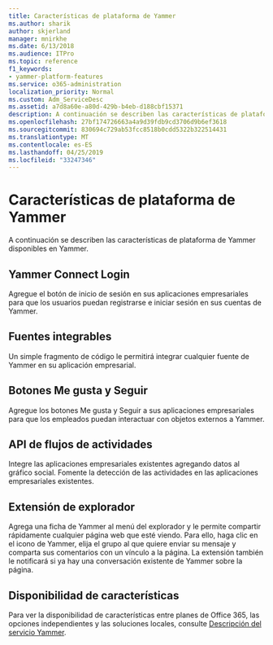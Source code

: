 ```yaml
---
title: Características de plataforma de Yammer
ms.author: sharik
author: skjerland
manager: mnirkhe
ms.date: 6/13/2018
ms.audience: ITPro
ms.topic: reference
f1_keywords:
- yammer-platform-features
ms.service: o365-administration
localization_priority: Normal
ms.custom: Adm_ServiceDesc
ms.assetid: a7d8a60e-a80d-429b-b4eb-d188cbf15371
description: A continuación se describen las características de plataforma de Yammer disponibles en Yammer.
ms.openlocfilehash: 27bf174726663a4a9d39fdb9cd3706d9b6ef3618
ms.sourcegitcommit: 830694c729ab53fcc8518b0cdd5322b322514431
ms.translationtype: MT
ms.contentlocale: es-ES
ms.lasthandoff: 04/25/2019
ms.locfileid: "33247346"
---
```

# <a name="yammer-platform-features"></a>Características de plataforma de Yammer

A continuación se describen las características de plataforma de Yammer disponibles en Yammer.
  
## <a name="yammer-connect-login"></a>Yammer Connect Login
<a name="bkmk_YammerConnectLogin"> </a>

Agregue el botón de inicio de sesión en sus aplicaciones empresariales para que los usuarios puedan registrarse e iniciar sesión en sus cuentas de Yammer.
  
## <a name="embeddable-feeds"></a>Fuentes integrables
<a name="bkmk_EmbeddableFeeds"> </a>

Un simple fragmento de código le permitirá integrar cualquier fuente de Yammer en su aplicación empresarial.
  
## <a name="like-and-follow-buttons"></a>Botones Me gusta y Seguir
<a name="bkmk_LikeAndFollowButtons"> </a>

Agregue los botones Me gusta y Seguir a sus aplicaciones empresariales para que los empleados puedan interactuar con objetos externos a Yammer.
  
## <a name="activity-stream-api"></a>API de flujos de actividades
<a name="bkmk_ActivityStreamAPI"> </a>

Integre las aplicaciones empresariales existentes agregando datos al gráfico social. Fomente la detección de las actividades en las aplicaciones empresariales existentes.
  
## <a name="browser-extension"></a>Extensión de explorador
<a name="bkmk_BrowserExtension"> </a>

Agrega una ficha de Yammer al menú del explorador y le permite compartir rápidamente cualquier página web que esté viendo. Para ello, haga clic en el icono de Yammer, elija el grupo al que quiere enviar su mensaje y comparta sus comentarios con un vínculo a la página. La extensión también le notificará si ya hay una conversación existente de Yammer sobre la página. 
  
## <a name="feature-availability"></a>Disponibilidad de características
<a name="bkmk_BrowserExtension"> </a>

Para ver la disponibilidad de características entre planes de Office 365, las opciones independientes y las soluciones locales, consulte [Descripción del servicio Yammer](yammer-service-description.md).
  

